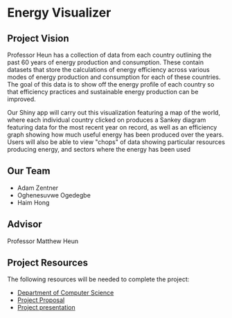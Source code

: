 # Energy Visualizer
## Project Vision
 Professor Heun has a collection of data from each country outlining the past 60 years of energy production and consumption. These contain datasets that store the calculations of energy efficiency across various modes of energy production and consumption for each of these countries. The goal of this data is to show off the energy profile of each country so that efficiency practices and sustainable energy production can be improved.

 Our Shiny app will carry out this visualization featuring a map of the world, where each individual country clicked on produces a Sankey diagram featuring data for the most recent year on record, as well as an efficiency graph showing how much useful energy has been produced over the years. Users will also be able to view "chops" of data showing particular resources producing energy, and sectors where the energy has been used

## Our Team
- Adam Zentner
- Oghenesuvwe Ogedegbe
- Haim Hong

## Advisor
Professor Matthew Heun

## Project Resources
The following resources will be needed to complete the project:
- [Department of Computer Science](https://computing.calvin.edu)
- [Project Proposal](https://calvincollege-my.sharepoint.com/:w:/r/personal/oko2_calvin_edu/_layouts/15/Doc.aspx?sourcedoc=%7B9064C99F-495B-4A7E-9517-F865CAD56DA2%7D&file=Project%20Proposal%20Edit.docx&action=default&mobileredirect=true)
- [Project presentation](https://calvincollege-my.sharepoint.com/:p:/g/personal/aez9_calvin_edu/ERZf3xa8Ie5DjHm4XAh4IwkBfPGEJhqRG3sHBYIVlLl1rg?e=ZLigia)

